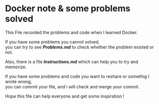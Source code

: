 # Docker note & some problems solved
This File recorded the problems and code when I learned Docker.</br>

If you have some problems you cannot solved,</br>
you can try to see ***Problems.md*** to check whether the problem existed or not. </br>

Also, there is a file ***Instructions.md*** which can help you to try and memorize.</br>

If you have some problems and code you want to reshare or somethig I wrote wrong,</br> 
you can commit your file, and i will check and merge your commit.</br>

Hope this file can help everyone and get some inspiration !